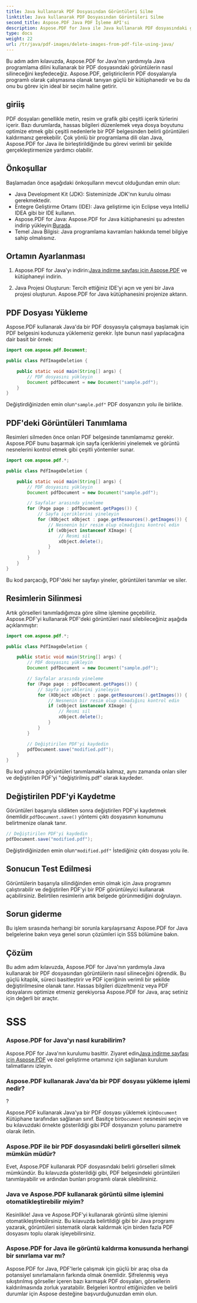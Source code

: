 ```yaml
---
title: Java kullanarak PDF Dosyasından Görüntüleri Silme
linktitle: Java kullanarak PDF Dosyasından Görüntüleri Silme
second_title: Aspose.PDF Java PDF İşleme API'si
description: Aspose.PDF for Java ile Java kullanarak PDF dosyasındaki görüntüleri nasıl sileceğinizi öğrenin. PDF'lerdeki görüntülerin etkili bir şekilde kaldırılması için kaynak kodlu adım adım kılavuz.
type: docs
weight: 22
url: /tr/java/pdf-images/delete-images-from-pdf-file-using-java/
---
```


Bu adım adım kılavuzda, Aspose.PDF for Java'nın yardımıyla Java programlama dilini kullanarak bir PDF dosyasındaki görüntülerin nasıl silineceğini keşfedeceğiz. Aspose.PDF, geliştiricilerin PDF dosyalarıyla programlı olarak çalışmasına olanak tanıyan güçlü bir kütüphanedir ve bu da onu bu görev için ideal bir seçim haline getirir.

## giriiş

PDF dosyaları genellikle metin, resim ve grafik gibi çeşitli içerik türlerini içerir. Bazı durumlarda, hassas bilgileri düzenlemek veya dosya boyutunu optimize etmek gibi çeşitli nedenlerle bir PDF belgesinden belirli görüntüleri kaldırmanız gerekebilir. Çok yönlü bir programlama dili olan Java, Aspose.PDF for Java ile birleştirildiğinde bu görevi verimli bir şekilde gerçekleştirmenize yardımcı olabilir.

## Önkoşullar

Başlamadan önce aşağıdaki önkoşulların mevcut olduğundan emin olun:

- Java Development Kit (JDK): Sisteminizde JDK'nın kurulu olması gerekmektedir.
- Entegre Geliştirme Ortamı (IDE): Java geliştirme için Eclipse veya IntelliJ IDEA gibi bir IDE kullanın.
-  Aspose.PDF for Java: Aspose.PDF for Java kütüphanesini şu adresten indirip yükleyin:[Burada](https://downloads.aspose.com/pdf/java).
- Temel Java Bilgisi: Java programlama kavramları hakkında temel bilgiye sahip olmalısınız.

## Ortamın Ayarlanması

1.  Aspose.PDF for Java'yı indirin:[Java indirme sayfası için Aspose.PDF](https://downloads.aspose.com/pdf/java) ve kütüphaneyi indirin.

2. Java Projesi Oluşturun: Tercih ettiğiniz IDE'yi açın ve yeni bir Java projesi oluşturun. Aspose.PDF for Java kütüphanesini projenize aktarın.

## PDF Dosyası Yükleme

Aspose.PDF kullanarak Java'da bir PDF dosyasıyla çalışmaya başlamak için PDF belgesini kodunuza yüklemeniz gerekir. İşte bunun nasıl yapılacağına dair basit bir örnek:

```java
import com.aspose.pdf.Document;

public class PdfImageDeletion {

    public static void main(String[] args) {
        // PDF dosyasını yükleyin
        Document pdfDocument = new Document("sample.pdf");
    }
}
```

 Değiştirdiğinizden emin olun`"sample.pdf"` PDF dosyanızın yolu ile birlikte.

## PDF'deki Görüntüleri Tanımlama

Resimleri silmeden önce onları PDF belgesinde tanımlamamız gerekir. Aspose.PDF bunu başarmak için sayfa içeriklerini yinelemek ve görüntü nesnelerini kontrol etmek gibi çeşitli yöntemler sunar.

```java
import com.aspose.pdf.*;

public class PdfImageDeletion {

    public static void main(String[] args) {
        // PDF dosyasını yükleyin
        Document pdfDocument = new Document("sample.pdf");

        // Sayfalar arasında yineleme
        for (Page page : pdfDocument.getPages()) {
            // Sayfa içeriklerini yineleyin
            for (XObject xObject : page.getResources().getImages()) {
                // Nesnenin bir resim olup olmadığını kontrol edin
                if (xObject instanceof XImage) {
                    // Resmi sil
                    xObject.delete();
                }
            }
        }
    }
}
```

Bu kod parçacığı, PDF'deki her sayfayı yineler, görüntüleri tanımlar ve siler.

## Resimlerin Silinmesi

Artık görselleri tanımladığımıza göre silme işlemine geçebiliriz. Aspose.PDF'yi kullanarak PDF'deki görüntüleri nasıl silebileceğiniz aşağıda açıklanmıştır:

```java
import com.aspose.pdf.*;

public class PdfImageDeletion {

    public static void main(String[] args) {
        // PDF dosyasını yükleyin
        Document pdfDocument = new Document("sample.pdf");

        // Sayfalar arasında yineleme
        for (Page page : pdfDocument.getPages()) {
            // Sayfa içeriklerini yineleyin
            for (XObject xObject : page.getResources().getImages()) {
                // Nesnenin bir resim olup olmadığını kontrol edin
                if (xObject instanceof XImage) {
                    // Resmi sil
                    xObject.delete();
                }
            }
        }

        // Değiştirilen PDF'yi kaydedin
        pdfDocument.save("modified.pdf");
    }
}
```

Bu kod yalnızca görüntüleri tanımlamakla kalmaz, aynı zamanda onları siler ve değiştirilen PDF'yi "değiştirilmiş.pdf" olarak kaydeder.

## Değiştirilen PDF'yi Kaydetme

Görüntüleri başarıyla sildikten sonra değiştirilen PDF'yi kaydetmek önemlidir.`pdfDocument.save()` yöntemi çıktı dosyasının konumunu belirtmenize olanak tanır.

```java
// Değiştirilen PDF'yi kaydedin
pdfDocument.save("modified.pdf");
```

 Değiştirdiğinizden emin olun`"modified.pdf"` İstediğiniz çıktı dosyası yolu ile.

## Sonucun Test Edilmesi

Görüntülerin başarıyla silindiğinden emin olmak için Java programını çalıştırabilir ve değiştirilen PDF'yi bir PDF görüntüleyici kullanarak açabilirsiniz. Belirtilen resimlerin artık belgede görünmediğini doğrulayın.

## Sorun giderme

Bu işlem sırasında herhangi bir sorunla karşılaşırsanız Aspose.PDF for Java belgelerine bakın veya genel sorun çözümleri için SSS bölümüne bakın.

## Çözüm

Bu adım adım kılavuzda, Aspose.PDF for Java'nın yardımıyla Java kullanarak bir PDF dosyasından görüntülerin nasıl silineceğini öğrendik. Bu güçlü kitaplık, süreci basitleştirir ve PDF içeriğinin verimli bir şekilde değiştirilmesine olanak tanır. Hassas bilgileri düzeltmeniz veya PDF dosyalarını optimize etmeniz gerekiyorsa Aspose.PDF for Java, araç setiniz için değerli bir araçtır.

# SSS

### Aspose.PDF for Java'yı nasıl kurabilirim?

 Aspose.PDF for Java'nın kurulumu basittir. Ziyaret edin[Java indirme sayfası için Aspose.PDF](https://releases.aspose.com/pdf/java/) ve özel geliştirme ortamınız için sağlanan kurulum talimatlarını izleyin.

### Aspose.PDF kullanarak Java'da bir PDF dosyası yükleme işlemi nedir?

?

 Aspose.PDF kullanarak Java'ya bir PDF dosyası yüklemek için`Document` Kütüphane tarafından sağlanan sınıf. Basitçe bir`Document` nesnesini seçin ve bu kılavuzdaki örnekte gösterildiği gibi PDF dosyanızın yolunu parametre olarak iletin.

### Aspose.PDF ile bir PDF dosyasındaki belirli görselleri silmek mümkün müdür?

Evet, Aspose.PDF kullanarak PDF dosyasındaki belirli görselleri silmek mümkündür. Bu kılavuzda gösterildiği gibi, PDF belgesindeki görüntüleri tanımlayabilir ve ardından bunları programlı olarak silebilirsiniz.

### Java ve Aspose.PDF kullanarak görüntü silme işlemini otomatikleştirebilir miyim?

Kesinlikle! Java ve Aspose.PDF'yi kullanarak görüntü silme işlemini otomatikleştirebilirsiniz. Bu kılavuzda belirtildiği gibi bir Java programı yazarak, görüntüleri sistematik olarak kaldırmak için birden fazla PDF dosyasını toplu olarak işleyebilirsiniz.

### Aspose.PDF for Java ile görüntü kaldırma konusunda herhangi bir sınırlama var mı?

Aspose.PDF for Java, PDF'lerle çalışmak için güçlü bir araç olsa da potansiyel sınırlamaların farkında olmak önemlidir. Şifrelenmiş veya sıkıştırılmış görseller içeren bazı karmaşık PDF dosyaları, görsellerin kaldırılmasında zorluk yaratabilir. Belgeleri kontrol ettiğinizden ve belirli durumlar için Aspose desteğine başvurduğunuzdan emin olun.